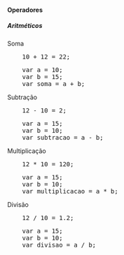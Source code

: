 #### Operadores
##### Aritméticos
<p>Soma</p>
<pre>
    10 + 12 = 22;
</pre>
<pre>
    var a = 10;
    var b = 15;
    var soma = a + b;
</pre>

<p>Subtração</p>

<pre>
    12 - 10 = 2;
</pre>
<pre>
    var a = 15;
    var b = 10;
    var subtracao = a - b;
</pre>

<p>Multiplicação</p>

<pre>
    12 * 10 = 120;
</pre>
<pre>
    var a = 15;
    var b = 10;
    var multiplicacao = a * b;
</pre>

<p>Divisão</p>

<pre>
    12 / 10 = 1.2;
</pre>
<pre>
    var a = 15;
    var b = 10;
    var divisao = a / b;
</pre>

